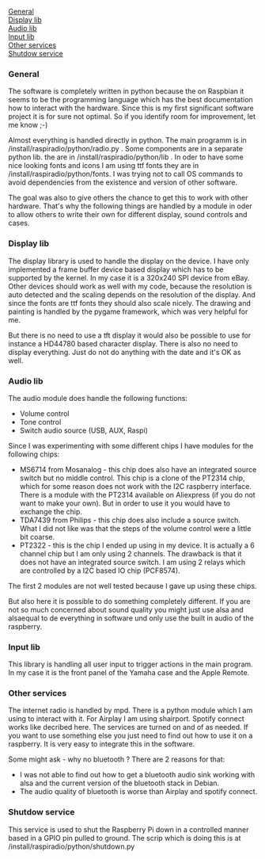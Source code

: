 [General](#general)<br>
[Display lib](#display-lib)<br>
[Audio lib](#audio-lib)<br>
[Input lib](#input-lib)<br>
[Other services](#other-services)<br>
[Shutdow service](#shutdown-service)

### General
The software is completely written in python because the on Raspbian it seems to be the programming language which has the best documentation how to interact with the hardware. Since this is my first significant software project it is for sure not optimal. So if you identify room for improvement, let me know ;-)

Almost everything is handled directly in python. The main programm is in /install/raspiradio/python/radio.py . Some components are in a separate python lib. the are in /install/raspiradio/python/lib . In oder to have some nice looking fonts and icons I am using ttf fonts they are in /install/raspiradio/python/fonts. I was trying not to call OS commands to avoid dependencies from the existence and version of other software. 

The goal was also to give others the chance to get this to work with other hardware. That's why the following things are handled by a module in oder to allow others to write their own for different display, sound controls and cases.

### Display lib
The display library is used to handle the display on the device. I have only implemented a frame buffer device based display which has to be supported by the kernel. In my case it is a 320x240 SPI device from eBay. Other devices should work as well with my code, because the resolution is auto detected and the scaling depends on the resolution of the display. And since the fonts are ttf fonts they should also scale nicely. The drawing and painting is handled by the pygame framework, which was very helpful for me.

But there is no need to use a tft display it would also be possible to use for instance a HD44780 based character display. There is also no need to display everything. Just do not do anything with the date and it's OK as well.

### Audio lib
The audio module does handle the following functions:
- Volume control
- Tone control
- Switch audio source (USB, AUX, Raspi)

Since I was experimenting with some different chips I have modules for the following chips:
- MS6714 from Mosanalog - this chip does also have an integrated source switch but no middle control. This chip is a clone of the PT2314 chip, which for some reason does not work with the I2C raspberry interface. There is a module with the PT2314 available on Aliexpress (if you do not want to make your own). But in order to use it you would have to exchange the chip.
- TDA7439 from Philips - this chip does also include a source switch. What I did not like was that the steps of the volume control were a little bit coarse.
- PT2322 - this is the chip I ended up using in my device. It is actually a 6 channel chip but I am only using 2 channels. The drawback is that it does not have an integrated source switch. I am using 2 relays which are controlled by a I2C based IO chip (PCF8574). 

The first 2 modules are not well tested because I gave up using these chips.

But also here it is possible to do something completely different. If you are not so much concerned about sound quality you might just use alsa and alsaequal to de everything in software und only use the built in audio of the raspberry.

### Input lib
This library is handling all user input to trigger actions in the main program. In my case it is the front panel of the Yamaha case and the Apple Remote.

### Other services
The internet radio is handled by mpd. There is a python module which I am using to interact with it. For Airplay I am using shairport. Spotify connect works like decribed here. The services are turned on and of as needed. If you want to use something else you just need to find out how to use it on a raspberry. It is very easy to integrate this in the software. 

Some might ask - why no bluetooth ? There are 2 reasons for that:
- I was not able to find out how to get a bluetooth audio sink working with alsa and the current version of the bluetooth stack in Debian.
- The audio quality of bluetooth is worse than Airplay and spotify connect.

### Shutdow service
This service is used to shut the Raspberry Pi down in a controlled manner based in a GPIO pin pulled to ground. The scrip which is doing this is at /install/raspiradio/python/shutdown.py
